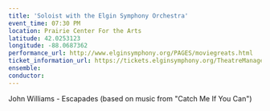 ```yaml
---
title: 'Soloist with the Elgin Symphony Orchestra'
event_time: 07:30 PM
location: Prairie Center For the Arts
latitude: 42.0253123
longitude: -88.0687362
performance_url: http://www.elginsymphony.org/PAGES/moviegreats.html
ticket_information_url: https://tickets.elginsymphony.org/TheatreManager/1/tmEvent/tmEvent954.html
ensemble: 
conductor: 
---
```

John Williams - Escapades (based on music from "Catch Me If You Can") 
